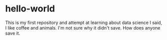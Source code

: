 # hello-world
This is my first repository and attempt at learning about data science
I said, I like coffee and animals. I'm not sure why it didn't save. How does anyone save it.
